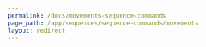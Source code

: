 ```yaml
---
permalink: /docs/movements-sequence-commands
page_path: /app/sequences/sequence-commands/movements
layout: redirect
---
```

